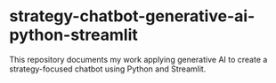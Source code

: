 # strategy-chatbot-generative-ai-python-streamlit
This repository documents my work applying generative AI to create a strategy-focused chatbot using Python and Streamlit.
